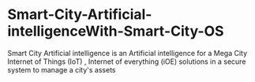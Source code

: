 # Smart-City-Artificial-intelligenceWith-Smart-City-OS
Smart City Artificial intelligence  is an Artificial intelligence  for a Mega City  Internet of Things (IoT) , Internet of everything (iOE) solutions in a secure system  to manage a city's assets

